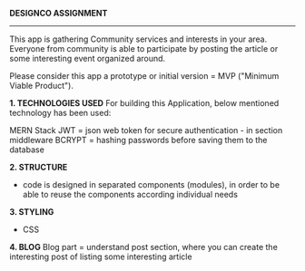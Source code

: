 

__DESIGNCO ASSIGNMENT__
____________________

This app is gathering Community services and interests in your area. Everyone from community is able to participate by posting the article or some interesting event organized around.

Please consider this app a prototype or initial version = MVP ("Minimum Viable Product").


__1. TECHNOLOGIES USED__
For building this Application, below mentioned technology has been used:

MERN Stack
JWT = json web token for secure authentication - in section middleware
BCRYPT = hashing passwords before saving them to the database

__2. STRUCTURE__
- code is designed in separated components (modules), 
in order to be able to reuse the components according individual needs

__3. STYLING__
-  CSS

__4. BLOG__
Blog part = understand post section, where you can create the interesting post of listing some interesting article 
